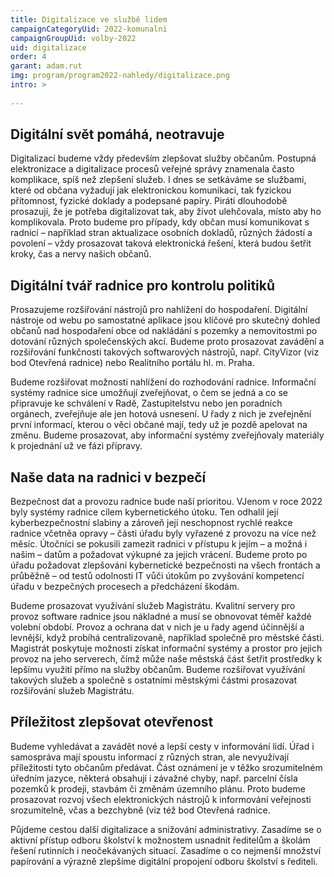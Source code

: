```yaml
---
title: Digitalizace ve službě lidem
campaignCategoryUid: 2022-komunalni
campaignGroupUid: volby-2022
uid: digitalizace
order: 4
garant: adam.rut
img: program/program2022-nahledy/digitalizace.png
intro: >
  
---
```

## Digitální svět pomáhá, neotravuje
Digitalizací budeme vždy především zlepšovat služby občanům. Postupná elektronizace a digitalizace procesů veřejné správy znamenala často komplikace, spíš než zlepšení služeb. I dnes se setkáváme se službami, které od občana vyžadují jak elektronickou komunikaci, tak fyzickou přítomnost, fyzické doklady a podepsané papíry. Piráti dlouhodobě prosazují, že je potřeba digitalizovat tak, aby život ulehčovala, místo aby ho komplikovala. Proto budeme pro případy, kdy občan musí komunikovat s radnicí – například stran aktualizace osobních dokladů, různých žádostí a povolení – vždy prosazovat taková elektronická řešení, která budou šetřit kroky, čas a nervy našich občanů. 

## Digitální tvář radnice pro kontrolu politiků
Prosazujeme rozšiřování nástrojů pro nahlížení do hospodaření. Digitální nástroje od webu po samostatné aplikace jsou klíčové pro skutečný dohled občanů nad hospodaření obce od nakládání s pozemky a nemovitostmi po dotování různých společenských akcí. Budeme proto prosazovat zavádění a rozšiřování funkčnosti takových softwarových nástrojů, např. CityVizor (viz bod Otevřená radnice) nebo Realitního portálu hl. m. Praha.

Budeme rozšiřovat možnosti nahlížení do rozhodování radnice. Informační systémy radnice sice umožňují zveřejňovat, o čem se jedná a co se připravuje ke schválení v Radě, Zastupitelstvu nebo jen poradních orgánech, zveřejňuje ale jen hotová usnesení. U řady z nich je zveřejnění první informací, kterou o věci občané mají, tedy už je pozdě apelovat na změnu. Budeme prosazovat, aby informační systémy zveřejňovaly materiály k projednání už ve fázi přípravy.

## Naše data na radnici v bezpečí
Bezpečnost dat a provozu radnice bude naší prioritou. VJenom v roce 2022 byly systémy radnice cílem kybernetického útoku. Ten odhalil její kyberbezpečnostní slabiny a zároveň její neschopnost rychlé reakce radnice včetněa opravy – části úřadu byly vyřazené z provozu na více než měsíc. Útočníci se pokusili zamezit radnici v přístupu k jejím – a možná i našim – datům a požadovat výkupné za jejich vrácení. Budeme proto po úřadu požadovat zlepšování kybernetické bezpečnosti na všech frontách a průběžně – od testů odolnosti IT vůči útokům po zvyšování kompetencí úřadu v bezpečných procesech a předcházení škodám.

Budeme prosazovat využívání služeb Magistrátu. Kvalitní servery pro provoz software radnice jsou nákladné a musí se obnovovat téměř každé volební období. Provoz a ochrana dat v nich je u řady agend účinnější a levnější, když probíhá centralizovaně, například společně pro městské části. Magistrát poskytuje možnosti získat informační systémy a prostor pro jejich provoz na jeho serverech, čímž může naše městská část šetřit prostředky k lepšímu využití přímo na služby občanům. Budeme rozšiřovat využívání takových služeb a společně s ostatními městskými částmi prosazovat rozšiřování služeb Magistrátu.

## Příležitost zlepšovat otevřenost
Budeme vyhledávat a zavádět nové a lepší cesty v informování lidí. Úřad i samospráva mají spoustu informací z různých stran, ale nevyužívají příležitosti tyto občanům předávat. Část oznámení je v těžko srozumitelném úředním jazyce, některá obsahují i závažné chyby, např. parcelní čísla pozemků k prodeji, stavbám či změnám územního plánu. Proto budeme prosazovat rozvoj všech elektronických nástrojů k informování veřejnosti srozumitelně, včas a bezchybně (viz též bod Otevřená radnice.

Půjdeme cestou další digitalizace a snižování administrativy. Zasadíme se o aktivní přístup odboru školství k možnostem usnadnit ředitelům a školám řešení rutinních i neočekávaných situací. Zasadíme o co nejmenší množství papírování a výrazně zlepšíme digitální propojení odboru školství s řediteli.
